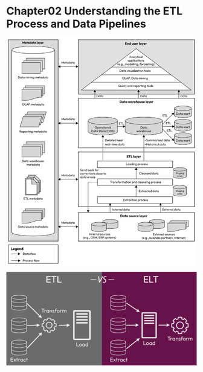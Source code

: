 # Chapter02 Understanding the ETL Process and Data Pipelines
![Figure 2.2: Data flow architecture – (Reference #1)](img/B19123_02_02.jpg)   

![Figure 2.5: ETL versus ELT)](img/B19123_02_05.jpg)   